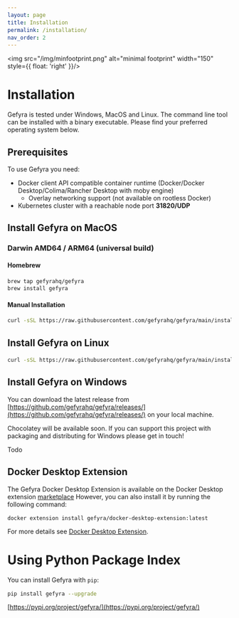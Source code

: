 ```yaml
---
layout: page
title: Installation
permalink: /installation/
nav_order: 2
---
```

<img src="/img/minfootprint.png" alt="minimal footprint" width="150" style={{ float: 'right' }}/>
# Installation
Gefyra is tested under Windows, MacOS and Linux. The command line tool can be 
installed with a binary executable.
Please find your preferred operating system below.  



## Prerequisites
To use Gefyra you need:

 - Docker client API compatible container runtime (Docker/Docker Desktop/Colima/Rancher Desktop with moby engine)
   - Overlay networking support (not available on rootless Docker)
 - Kubernetes cluster with a reachable node port **31820/UDP**

## Install Gefyra on MacOS
### Darwin AMD64 / ARM64 (universal build)
#### Homebrew
```zsh
brew tap gefyrahq/gefyra
brew install gefyra
````

#### Manual Installation
```zsh
curl -sSL https://raw.githubusercontent.com/gefyrahq/gefyra/main/install.sh | sh -
```

## Install Gefyra on Linux
```bash
curl -sSL https://raw.githubusercontent.com/gefyrahq/gefyra/main/install.sh | sh -
```

## Install Gefyra on Windows
You can download the latest release from 
[https://github.com/gefyrahq/gefyra/releases/](https://github.com/gefyrahq/gefyra/releases/)
on your local machine.  

Chocolatey will be available soon. If you can support this project with packaging and distributing for Windows
please get in touch!

Todo


## Docker Desktop Extension

The Gefyra Docker Desktop Extension is available on the Docker Desktop extension [marketplace](https://hub.docker.com/extensions/gefyra/docker-desktop-extension)
However, you can also install it by running the following command:

```shell
docker extension install gefyra/docker-desktop-extension:latest
```

For more details see [Docker Desktop Extension](/docker-desktop-extension/).


# Using Python Package Index
You can install Gefyra with `pip`:  
```bash
pip install gefyra --upgrade
```  

[https://pypi.org/project/gefyra/](https://pypi.org/project/gefyra/)
